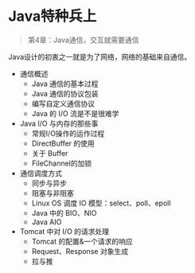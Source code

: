 #   Java特种兵上

>   第4章：Java通信，交互就需要通信

Java设计的初衷之一就是为了网络，网络的基础来自通信。

-   通信概述
    -   Java 通信的基本过程
    -   Java 通信的协议包装
    -   编写自定义通信协议
    -   Java 的 I/O 流是不是很难学
-   Java I/O 与内存的那些事
    -   常规I/O操作的运作过程
    -   DirectBuffer 的使用
    -   关于 Buffer
    -   FileChannel的加锁
-   通信调度方式
    -   同步与异步
    -   阻塞与非阻塞
    -   Linux OS 调度 IO 模型：select、poll、epoll
    -   Java 中的 BIO、NIO
    -   Java AIO
-   Tomcat 中对 I/O 的请求处理
    -   Tomcat 的配置&一个请求的响应
    -   Request、Response 对象生成
    -   拉与推

